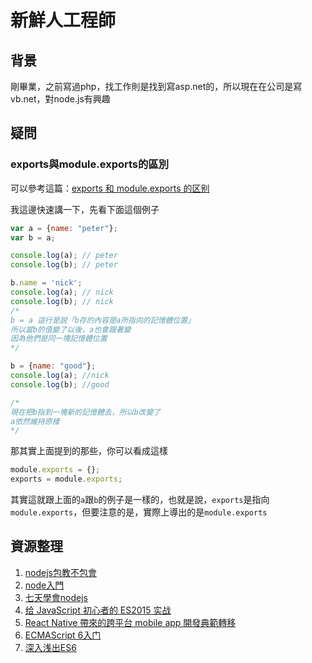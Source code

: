 # 新鮮人工程師

## 背景
剛畢業，之前寫過php，找工作則是找到寫asp.net的，所以現在在公司是寫vb.net，對node.js有興趣

## 疑問

### exports與module.exports的區別
可以參考這篇：[exports 和 module.exports 的区别](https://cnodejs.org/topic/5231a630101e574521e45ef8)

我這邊快速講一下，先看下面這個例子
``` javascript
var a = {name: "peter"};
var b = a;

console.log(a); // peter
console.log(b); // peter

b.name = 'nick';
console.log(a); // nick
console.log(b); // nick
/*
b = a 這行是說「b存的內容是a所指向的記憶體位置」
所以當b的值變了以後，a也會跟著變
因為他們是同一塊記憶體位置
*/

b = {name: "good"};
console.log(a); //nick
console.log(b); //good

/*
現在把b指到一塊新的記憶體去，所以b改變了
a依然維持原樣
*/
```

那其實上面提到的那些，你可以看成這樣
``` javascript
module.exports = {};
exports = module.exports;
```

其實這就跟上面的`a`跟`b`的例子是一樣的，也就是說，`exports`是指向`module.exports`，但要注意的是，實際上導出的是`module.exports`

## 資源整理
1. [nodejs包教不包會](https://github.com/alsotang/node-lessons)
2. [node入門](http://www.nodebeginner.org/index-zh-tw.html)
3. [七天學會nodejs](https://nqdeng.github.io/7-days-nodejs/)
4. [给 JavaScript 初心者的 ES2015 实战](http://gank.io/post/564151c1f1df1210001c9161)
5. [React Native 帶來的跨平台 mobile app 開發典範轉移](https://speakerdeck.com/coodoo/react-native-dai-lai-de-kua-ping-tai-mobile-app-kai-fa-dian-fan-zhuan-yi)
6. [ECMAScript 6入门](http://es6.ruanyifeng.com/)
7. [深入浅出ES6](http://www.infoq.com/cn/articles/es6-in-depth-an-introduction)